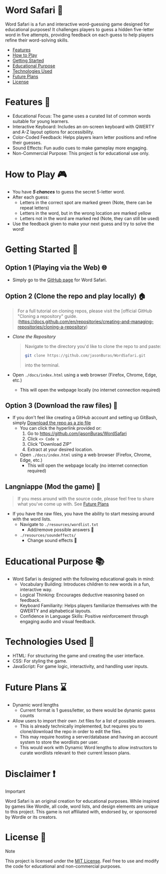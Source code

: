 # Word Safari :tiger:
Word Safari is a fun and interactive word-guessing game designed for educational purposes! It challenges players to guess a hidden five-letter word in five attempts, providing feedback on each guess to help players refine their word-solving skills.

- [Features](#features)
- [How to Play](#how-to-play)
- [Getting Started](#getting-started)
- [Educational Purpose](#educational-purpose)
- [Technologies Used](#technologies-used)
- [Future Plans](#future-plans)
- [License](#license)

# Features :memo:
- Educational Focus: The game uses a curated list of common words suitable for young learners.
- Interactive Keyboard: Includes an on-screen keyboard with QWERTY and A-Z layout options for accessibility.
- Color-Coded Feedback: Helps players learn letter positions and refine their guesses.
- Sound Effects: Fun audio cues to make gameplay more engaging.
- Non-Commercial Purpose: This project is for educational use only.

# How to Play :video_game:
- You have ***5 chances*** to guess the secret 5-letter word.
- After each guess:
    - Letters in the correct spot are marked green (Note, there can be repeat letters)
    - Letters in the word, but in the wrong location are marked yellow
    - Letters not in the word are marked red (Note, they can still be used)
- Use the feedback given to make your next guess and try to solve the word!

# Getting Started :rocket:
## Option 1 (Playing via the Web) :globe_with_meridians:
- Simply go to the [GitHub page](https://jasonburas.github.io/WordSafari/) for Word Safari.

## Option 2 (Clone the repo and play locally) :house:
> For a full tutorial on cloning repos, please visit the [official GitHub "Cloning a repository" guide.(https://docs.github.com/en/repositories/creating-and-managing-repositories/cloning-a-repository)
- *Clone the Repository*
    > Navigate to the directory you'd like to clone the repo to and paste:
    >    ```bash
    >   git clone https://github.com/jasonBuras/WordSafari.git
    >    ```
    > into the terminal.

- Open `./docs/index.html` using a web browser (Firefox, Chrome, Edge, etc.)
    - This will open the webpage locally (no internet connection required)

## Option 3 (Download the raw files) :file_folder:
- If you don't feel like creating a GitHub account and setting up GitBash, simply [Download the repo as a zip file](https://github.com/jasonBuras/WordSafari/archive/refs/heads/main.zip)
    - You can click the hyperlink provided or: 
        1. Go to https://github.com/jasonBuras/WordSafari
        2. Click `<> Code v`
        3. Click "Download ZIP"
        4. Extract at your desired location.
    - Open `./docs/index.html` using a web browser (Firefox, Chrome, Edge, etc.)
        - This will open the webpage locally (no internet connection required)

## Langniappe (Mod the game) :cookie:
> If you mess around with the source code, please feel free to share what you've come up with. See [Future Plans](#future-plans)
- If you have the raw files, you have the ability to start messing around with the word lists.
    - Navigate to `./resources/wordlist.txt`
        - Add/remove possible answers :book:
    - `./resources/soundeffects/`
        - Change sound effects :musical_note:
    
# Educational Purpose :books:
- Word Safari is designed with the following educational goals in mind:
    - Vocabulary Building: Introduces children to new words in a fun, interactive way.
    - Logical Thinking: Encourages deductive reasoning based on feedback.
    - Keyboard Familiarity: Helps players familiarize themselves with the QWERTY and alphabetical layouts.
    - Confidence in Language Skills: Positive reinforcement through engaging audio and visual feedback.

# Technologies Used :test_tube:
- HTML: For structuring the game and creating the user interface.
- CSS: For styling the game.
- JavaScript: For game logic, interactivity, and handling user inputs.

# Future Plans :hourglass:
- Dynamic word lengths
    - Current format is 1 guess/letter, so there would be dynamic guess counts
- Allow users to import their own .txt files for a list of possible answers.
    - This is already technically implemented, but requires you to clone/download the repo in order to edit the files.
    - This may require hosting a server/database and having an account system to store the wordlists per user.
    - This would work with Dynamic Word lengths to allow instructors to curate wordlists relevant to their current lesson plans.


# Disclaimer :heavy_exclamation_mark:
> [!IMPORTANT]
> Word Safari is an original creation for educational purposes. While inspired by games like Wordle, all code, word lists, and design elements are unique to this project. This game is not affiliated with, endorsed by, or sponsored by Wordle or its creators.

# License :scroll:
> [!NOTE] 
> This project is licensed under the [MIT License](https://mit-license.org). Feel free to use and modify the code for educational and non-commercial purposes.